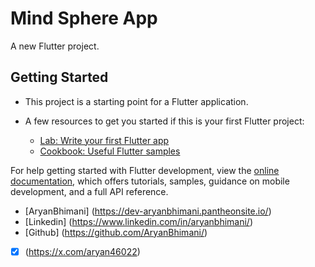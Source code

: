 # Mind Sphere App

A new Flutter project.

## Getting Started

- This project is a starting point for a Flutter application.

- A few resources to get you started if this is your first Flutter project:

    -  [Lab: Write your first Flutter app](https://docs.flutter.dev/get-started/codelab)
    -  [Cookbook: Useful Flutter samples](https://docs.flutter.dev/cookbook)

For help getting started with Flutter development, view the
[online documentation](https://docs.flutter.dev/), which offers tutorials,
samples, guidance on mobile development, and a full API reference.

- [AryanBhimani] (https://dev-aryanbhimani.pantheonsite.io/)
- [Linkedin] (https://www.linkedin.com/in/aryanbhimani/)
- [Github] (https://github.com/AryanBhimani/)
- [X] (https://x.com/aryan46022)

